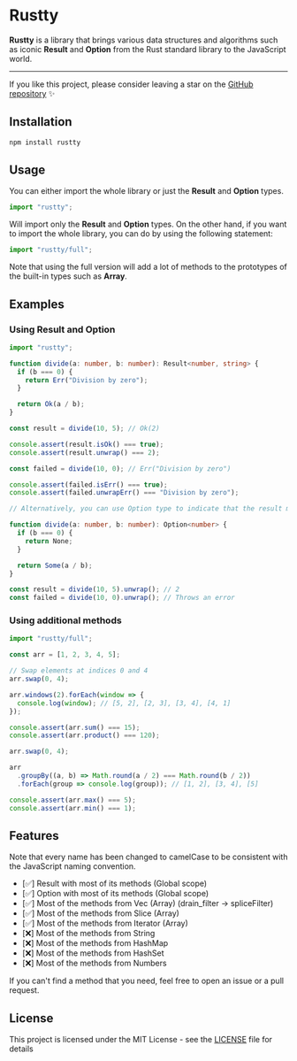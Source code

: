# Rustty

**Rustty** is a library that brings various data structures and algorithms such as iconic **Result** and **Option** from the Rust standard library to the JavaScript world.

---

If you like this project, please consider leaving a star on the [GitHub repository](https://github.com/0x7030676e31/rustty) ✨

## Installation

```bash
npm install rustty
```

## Usage

You can either import the whole library or just the **Result** and **Option** types.

```js
import "rustty";
```
Will import only the **Result** and **Option** types.
On the other hand, if you want to import the whole library, you can do by using the following statement:

```js
import "rustty/full";
```
Note that using the full version will add a lot of methods to the prototypes of the built-in types such as **Array**.

## Examples
### Using Result and Option 

```ts
import "rustty";

function divide(a: number, b: number): Result<number, string> {
  if (b === 0) {
    return Err("Division by zero");
  }

  return Ok(a / b);
}

const result = divide(10, 5); // Ok(2)

console.assert(result.isOk() === true); 
console.assert(result.unwrap() === 2);

const failed = divide(10, 0); // Err("Division by zero")

console.assert(failed.isErr() === true);
console.assert(failed.unwrapErr() === "Division by zero");

// Alternatively, you can use Option type to indicate that the result may be null or undefined

function divide(a: number, b: number): Option<number> {
  if (b === 0) {
    return None;
  }

  return Some(a / b);
}

const result = divide(10, 5).unwrap(); // 2
const failed = divide(10, 0).unwrap(); // Throws an error
```

### Using additional methods

```ts
import "rustty/full";

const arr = [1, 2, 3, 4, 5];

// Swap elements at indices 0 and 4
arr.swap(0, 4);

arr.windows(2).forEach(window => {
  console.log(window); // [5, 2], [2, 3], [3, 4], [4, 1]
});

console.assert(arr.sum() === 15);
console.assert(arr.product() === 120);

arr.swap(0, 4);

arr
  .groupBy((a, b) => Math.round(a / 2) === Math.round(b / 2))
  .forEach(group => console.log(group)); // [1, 2], [3, 4], [5]

console.assert(arr.max() === 5);
console.assert(arr.min() === 1);
```

## Features
Note that every name has been changed to camelCase to be consistent with the JavaScript naming convention.

- [✅] Result with most of its methods (Global scope)
- [✅] Option with most of its methods (Global scope)
- [✅] Most of the methods from Vec (Array) (drain_filter -> spliceFilter)
- [✅] Most of the methods from Slice (Array)
- [✅] Most of the methods from Iterator (Array)
- [❌] Most of the methods from String
- [❌] Most of the methods from HashMap
- [❌] Most of the methods from HashSet
- [❌] Most of the methods from Numbers

If you can't find a method that you need, feel free to open an issue or a pull request.

## License
This project is licensed under the MIT License - see the [LICENSE](LICENSE) file for details